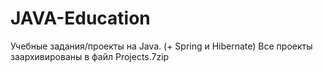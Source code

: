 # JAVA-Education
Учебные задания/проекты на Java. (+ Spring и Hibernate)
Все проекты заархивированы в файл Projects.7zip

